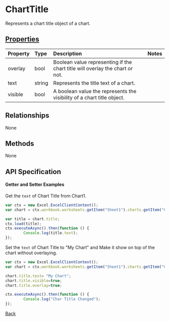 # ChartTitle

Represents a chart title object of a chart.

## [Properties](#getter-and-setter-examples)
| Property       | Type    |Description|Notes |
|:---------------|:--------|:----------|:-----|
|overlay|bool|Boolean value representing if the chart title will overlay the chart or not.||
|text|string|Represents the title text of a chart.||
|visible|bool|A boolean value the represents the visibility of a chart title object.||

## Relationships
None

## Methods
None


## API Specification

#### Getter and Setter Examples

Get the `text` of Chart Title from Chart1.

```js
var ctx = new Excel.ExcelClientContext();
var chart = ctx.workbook.worksheets.getItem("Sheet1").charts.getItem("Chart1");	

var title = chart.title;
ctx.load(title);
ctx.executeAsync().then(function () {
		Console.log(title.text);
});
```

Set the `text` of Chart Title to "My Chart" and Make it show on top of the chart without overlaying.

```js
var ctx = new Excel.ExcelClientContext();
var chart = ctx.workbook.worksheets.getItem("Sheet1").charts.getItem("Chart1");	

chart.title.text= "My Chart"; 
chart.title.visible=true;
chart.title.overlay=true;

ctx.executeAsync().then(function () {
		Console.log("Char Title Changed");
});
```
[Back](#properties)

